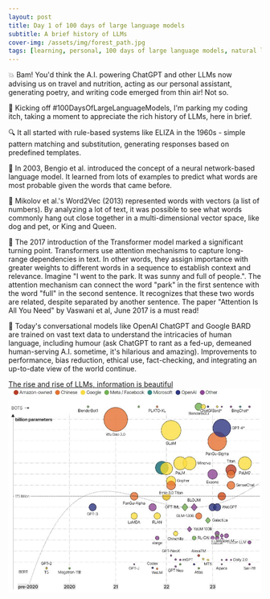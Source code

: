 ```yaml
---
layout: post
title: Day 1 of 100 days of large language models
subtitle: A brief history of LLMs
cover-img: /assets/img/forest_path.jpg
tags: [learning, personal, 100 days of large language models, natural language processing, machine learning, artificial intelligence]
---
```

💥 Bam! You'd think the A.I. powering ChatGPT and other LLMs now advising us on travel and nutrition, acting as our personal assistant, generating poetry, and writing code emerged from thin air! Not so.

📜 Kicking off #100DaysOfLargeLanguageModels, I'm parking my coding itch, taking a moment to appreciate the rich history of LLMs, here in brief.

🔍 It all started with rule-based systems like ELIZA in the 1960s - simple pattern matching and substitution, generating responses based on predefined templates.

🧠 In 2003, Bengio et al. introduced the concept of a neural network-based language model. It learned from lots of examples to predict what words are most probable given the words that came before.

👑 Mikolov et al.'s Word2Vec (2013) represented words with vectors (a list of numbers). By analyzing a lot of text, it was possible to see what words commonly hang out close together in a multi-dimensional vector space, like dog and pet, or King and Queen.

🤖 The 2017 introduction of the Transformer model marked a significant turning point. Transformers use attention mechanisms to capture long-range dependencies in text. In other words, they assign importance with greater weights to different words in a sequence to establish context and relevance. Imagine "I went to the park. It was sunny and full of people.". The attention mechanism can connect the word "park" in the first sentence with the word "full" in the second sentence. It recognizes that these two words are related, despite separated by another sentence. The paper "Attention Is All You Need" by Vaswani et al, June 2017 is a must read!

💬 Today's conversational models like OpenAI ChatGPT and Google BARD are trained on vast text data to understand the intricacies of human language, including humour (ask ChatGPT to rant as a fed-up, demeaned human-serving A.I. sometime, it's hilarious and amazing). Improvements to performance, bias reduction, ethical use, fact-checking, and integrating an up-to-date view of the world continue.

[The rise and rise of LLMs, information is beautiful](https://lnkd.in/dXFYJK3C)
![](../assets/img/rise_llm.jpg)